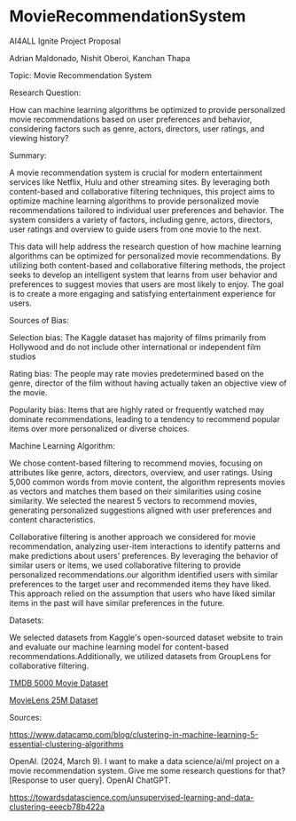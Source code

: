 # MovieRecommendationSystem
AI4ALL Ignite Project Proposal

Adrian Maldonado, Nishit Oberoi, Kanchan Thapa

Topic: Movie Recommendation System

Research Question: 

How can machine learning algorithms be optimized to provide personalized movie recommendations based on user preferences and behavior, considering factors such as genre, actors, directors, user ratings, and viewing history?

Summary: 

A movie recommendation system is crucial for modern entertainment services like Netflix, Hulu and other streaming sites. By leveraging both content-based and collaborative filtering techniques, this project aims to optimize machine learning algorithms to provide personalized movie recommendations tailored to individual user preferences and behavior. The system considers a variety of factors, including genre, actors, directors, user ratings and overview to guide users from one movie to the next.

This data will help address the research question of how machine learning algorithms can be optimized for personalized movie recommendations. By utilizing both content-based and collaborative filtering methods, the project seeks to develop an intelligent system that learns from user behavior and preferences to suggest movies that users are most likely to enjoy. The goal is to create a more engaging and satisfying entertainment experience for users.

Sources of Bias: 

Selection bias: The Kaggle dataset has majority of films primarily from Hollywood and do not include other international or independent film studios

Rating bias: The people may rate movies predetermined based on the genre, director of the film without having actually taken an objective view of the movie.

Popularity bias: Items that are highly rated or frequently watched may dominate recommendations, leading to a tendency to recommend popular items over more personalized or diverse choices.

Machine Learning Algorithm:

We chose content-based filtering to recommend movies, focusing on attributes like genre, actors, directors, overview, and user ratings. Using 5,000 common words from movie content, the algorithm represents movies as vectors and matches them based on their similarities using cosine similarity. We selected the nearest 5 vectors to recommend movies, generating personalized suggestions aligned with user preferences and content characteristics.

Collaborative filtering is another approach we considered for movie recommendation, analyzing user-item interactions to identify patterns and make predictions about users' preferences. By leveraging the behavior of similar users or items, we used collaborative filtering to provide personalized recommendations.our algorithm identified users with similar preferences to the target user and recommended items they have liked. This approach relied on the assumption that users who have liked similar items in the past will have similar preferences in the future.

Datasets:

We selected datasets from Kaggle's open-sourced dataset website to train and evaluate our machine learning model for content-based recommendations.Additionally, we utilized datasets from GroupLens for collaborative filtering. 

[TMDB 5000 Movie Dataset](https://www.kaggle.com/datasets/tmdb/tmdb-movie-metadata)

[MovieLens 25M Dataset](https://grouplens.org/datasets/movielens/25m/)


Sources:

https://www.datacamp.com/blog/clustering-in-machine-learning-5-essential-clustering-algorithms 

OpenAI. (2024, March 9). I want to make a data science/ai/ml project on a movie recommendation system. Give me some research questions for that? [Response to user query]. OpenAI ChatGPT.

https://towardsdatascience.com/unsupervised-learning-and-data-clustering-eeecb78b422a 
